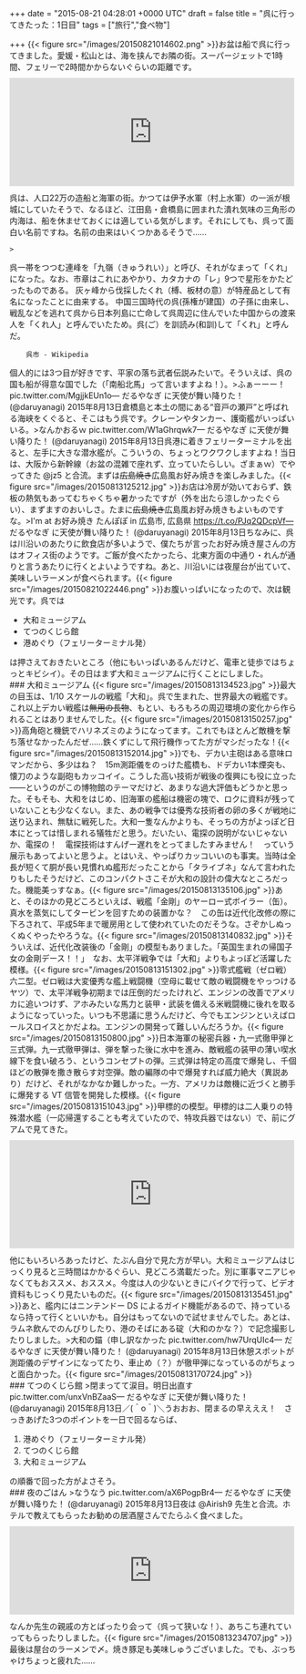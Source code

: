 
+++
date = "2015-08-21 04:28:01 +0000 UTC"
draft = false
title = "呉に行ってきたった：1日目"
tags = ["旅行","食べ物"]

+++
{{< figure src="/images/20150821014602.png"  >}}お盆は船で呉に行ってきました。愛媛・松山とは、海を挟んでお隣の街。スーパージェットで1時間、フェリーで2時間かからないぐらいの距離です。<iframe src="https://hatenablog-parts.com/embed?url=https%3A%2F%2Fblog.daruyanagi.jp%2Fentry%2F2015%2F08%2F18%2F051707" title="船乗って松山から広島・呉に行ってきたった。 - だるろぐ" class="embed-card embed-blogcard" scrolling="no" frameborder="0" style="display: block; width: 100%; height: 190px; max-width: 500px; margin: 10px 0px;"></iframe>呉は、人口22万の造船と海軍の街。かつては伊予水軍（村上水軍）の一派が根城にしていたそうで、なるほど、江田島・倉橋島に囲まれた潰れ気味の三角形の内海は、船を休ませておくには適している気がします。それにしても、呉って面白い名前ですね。名前の由来はいくつかあるそうで……

    >
        

呉一帯をつつむ連峰を「九嶺（きゅうれい）」と呼び、それがなまって「くれ」になった。なお、市章はこれにあやかり、カタカナの「レ」9つで星形をかたどったものである。
灰ヶ峰から伐採したくれ（榑、板材の意）が特産品として有名になったことに由来する。
中国三国時代の呉(孫権が建国）の子孫に由来し、戦乱などを逃れて呉から日本列島に亡命して呉周辺に住んでいた中国からの渡来人を「くれ人」と呼んでいたため。呉(ご）を訓読み(和訓)して「くれ」と呼んだ。

        呉市 - Wikipedia
    
個人的には3つ目が好きです、平家の落ち武者伝説みたいで。そういえば、呉の国も船が得意な国でした（「南船北馬」って言いますよね！）。>ふぁーーー！ pic.twitter.com/MgjjkEUn1o— だるやなぎ に天使が舞い降りた！ (@daruyanagi) 2015年8月13日<script async="" src="https://platform.twitter.com/widgets.js" charset="utf-8"></script>倉橋島と本土の間にある“音戸の瀬戸”と呼ばれる海峡をくぐると、そこはもう呉です。クレーンやタンカー、護衛艦がいっぱいいる。>なんかおるｗ pic.twitter.com/W1aGhrqwk7— だるやなぎ に天使が舞い降りた！ (@daruyanagi) 2015年8月13日<script async="" src="https://platform.twitter.com/widgets.js" charset="utf-8"></script>呉港に着きフェリーターミナルを出ると、左手に大きな潜水艦が。こういうの、ちょっとワクワクしますよね！当日は、大阪から新幹線（お盆の混雑で座れず、立っていたらしい。ざまぁｗ）でやってきた @jz5 と合流。まずは<s>広島焼き</s>広島風お好み焼きを楽しみました。{{< figure src="/images/20150813125212.jpg"  >}}お店は冷房が効いておらず、鉄板の熱気もあってむちゃくちゃ暑かったですが（外を出たら涼しかったぐらい）、まずますのおいしさ。たまに<s>広島焼き</s>広島風お好み焼きもよいものですな。>I&#39;m at お好み焼き たんぽぽ in 広島市, 広島県 https://t.co/PJq2QDcpVf— だるやなぎ に天使が舞い降りた！ (@daruyanagi) 2015年8月13日<script async="" src="https://platform.twitter.com/widgets.js" charset="utf-8"></script>ちなみに、呉は川沿いのあたりに飲食店が多いようで、僕たちが言ったお好み焼き屋さんの方はオフィス街のようです。ご飯が食べたかったら、北東方面の中通り・れんが通りと言うあたりに行くとよいようですね。あと、川沿いには夜屋台が出ていて、美味しいラーメンが食べられます。{{< figure src="/images/20150821022446.png"  >}}お腹いっぱいになったので、次は観光です。呉では

<ul>
<li>大和ミュージアム</li>
<li>てつのくじら館</li>
<li>港めぐり（フェリーターミナル発）</li>
</ul>は押さえておきたいところ（他にもいっぱいあるんだけど、電車と徒歩ではちょっとキビシイ）。その日はまず大和ミュージアムに行くことにしました。

<div class="section">
    ### 大和ミュージアム
    {{< figure src="/images/20150813134523.jpg"  >}}最大の目玉は、1/10 スケールの戦艦「大和」。呉で生まれた、世界最大の戦艦です。これ以上デカい戦艦は<s>無用の長物</s>、もとい、もろもろの周辺環境の変化から作られることはありませんでした。{{< figure src="/images/20150813150257.jpg"  >}}高角砲と機銃でハリネズミのようになってます。これでもほとんど敵機を撃ち落せなかったんだぜ……鉄くずにして飛行機作ってた方がマシだったな！{{< figure src="/images/20150813152014.jpg"  >}}でも、デカい主砲はある意味ロマンだから、多少はね？　15m測距儀をのっけた艦橋も、ドデカい1本煙突も、懐刀のような副砲もカッコイイ。こうした高い技術が戦後の復興にも役に立った――というのがこの博物館のテーマだけど、あまりな過大評価もどうかと思った。そもそも、大和をはじめ、旧海軍の艦船は機密の塊で、ロクに資料が残っていないことも少なくない。また、あの戦争では優秀な技術者の卵の多くが戦地に送り込まれ、無駄に戦死した。大和一隻なんかよりも、そっちの方がよっぽど日本にとっては惜しまれる犠牲だと思う。だいたい、電探の説明がないじゃないか、電探の！　電探技術はすんげー遅れをとってましたすみません！　っていう展示もあってよいと思うよ。とはいえ、やっぱりカッコいいのも事実。当時は全長が短くて胴が長い見慣れぬ艦形だったことから「タライブネ」なんて言われたりもしたそうだけど、このコンパクトさこそが大和の設計の偉大なところだった。機能美っすなぁ。{{< figure src="/images/20150813135106.jpg"  >}}あと、そのほかの見どころといえば、戦艦「金剛」のヤーロー式ボイラー（缶）。真水を蒸気にしてタービンを回すための装置かな？　この缶は近代化改修の際に下ろされて、平成5年まで暖房用として使われていたのだそうな。さぞかしぬっくぬくやったやろうな。{{< figure src="/images/20150813140832.jpg"  >}}そういえば、近代化改装後の「金剛」の模型もありました。「英国生まれの帰国子女の金剛デース！！」　なお、太平洋戦争では「大和」よりもよっぽど活躍した模様。{{< figure src="/images/20150813151302.jpg"  >}}零式艦戦（ゼロ戦）六二型。ゼロ戦は大変優秀な艦上戦闘機（空母に載せて敵の戦闘機をやっつけるヤツ）で、太平洋戦争初期までは圧倒的だったけれど、エンジンの改善でアメリカに追いつけず、アホみたいな馬力と装甲・武装を備える米戦闘機に後れを取るようになっていった。いつも不思議に思うんだけど、今でもエンジンといえばロールスロイスとかだよね。エンジンの開発って難しいんだろうか。{{< figure src="/images/20150813150800.jpg"  >}}日本海軍の秘密兵器・九一式徹甲弾と三式弾。九一式徹甲弾は、弾を撃った後に水中を進み、敵戦艦の装甲の薄い喫水線下を食い破ろう、というコンセプトの弾。三式弾は特定の高度で爆発し、千個ほどの散弾を撒き散らす対空弾。敵の編隊の中で爆発すれば威力絶大（異説あり）だけど、それがなかなか難しかった。一方、アメリカは敵機に近づくと勝手に爆発する VT 信管を開発した模様。{{< figure src="/images/20150813151043.jpg"  >}}甲標的の模型。甲標的は二人乗りの特殊潜水艦（一応帰還することも考えていたので、特攻兵器ではない）で、前にグアムで見てきた。<iframe src="https://hatenablog-parts.com/embed?url=https%3A%2F%2Fblog.daruyanagi.jp%2Fentry%2F2014%2F12%2F16%2F161819" title="グアムでレンタカー借りて甲標的（？）みてきた - だるろぐ" class="embed-card embed-blogcard" scrolling="no" frameborder="0" style="display: block; width: 100%; height: 190px; max-width: 500px; margin: 10px 0px;"></iframe>他にもいろいろあったけど、たぶん自分で見た方が早い。大和ミュージアムはじっくり見ると三時間はかかるぐらい、見どころ満載だった。別に軍事マニアじゃなくてもおススメ、おススメ。今度は人の少ないときにバイクで行って、ビデオ資料もじっくり見たいものだ。{{< figure src="/images/20150813135451.jpg"  >}}あと、艦内にはニンテンドー DS によるガイド機能があるので、持っているなら持って行くといいかも。自分はもってないので試せませんでした。あとは、ラムネ飲んでのんびりしたり、港のそばにある碇（大和のかな？）で記念撮影したりしました。>大和の錨（申し訳なかった pic.twitter.com/hw7UrqUIc4— だるやなぎ に天使が舞い降りた！ (@daruyanagi) 2015年8月13日<script async="" src="https://platform.twitter.com/widgets.js" charset="utf-8"></script>休憩スポットが測距儀のデザインになってたり、車止め（？）が徹甲弾になっているのがちょっと面白かった。{{< figure src="/images/20150813170724.jpg"  >}}<br/>


</div>
<div class="section">
    ### てつのくじら館
    >閉まってて涙目。明日出直す pic.twitter.com/unxVnBZaaS— だるやなぎ に天使が舞い降りた！ (@daruyanagi) 2015年8月13日<script async="" src="https://platform.twitter.com/widgets.js" charset="utf-8"></script>／(＾o＾)＼うおおお、閉まるの早えええ！　さっきあげた3つのポイントを一日で回るならば、

<ol>
<li>港めぐり（フェリーターミナル発）</li>
<li>てつのくじら館</li>
<li>大和ミュージアム</li>
</ol>の順番で回った方がよさそう。

</div>
<div class="section">
    ### 夜のごはん
    >なうなう pic.twitter.com/aX6PogpBr4— だるやなぎ に天使が舞い降りた！ (@daruyanagi) 2015年8月13日<script async="" src="https://platform.twitter.com/widgets.js" charset="utf-8"></script>夜は @Airish9 先生と合流。ホテルで教えてもらったお勧めの居酒屋さんでたらふく食べました。<iframe src="https://hatenablog-parts.com/embed?url=http%3A%2F%2Fkasimak.com%2F" title="呉市 倉橋で獲れた新鮮な魚介類をお届けする　居酒屋 かしま支店　各宴会ご用命ください" class="embed-card embed-webcard" scrolling="no" frameborder="0" style="display: block; width: 100%; height: 155px; max-width: 500px; margin: 10px 0px;"></iframe>なんか先生の親戚の方とばったり会って（呉って狭いな！）、あちこち連れていってもらったりしました。{{< figure src="/images/20150813234707.jpg"  >}}最後は屋台のラーメンで〆。焼き豚足も美味しゅうございました。でも、ぶっちゃけちょっと疲れた……

</div>

